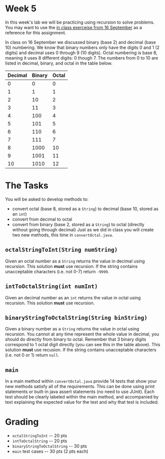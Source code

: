 # Week 5

In this week's lab we will be practicing using recursion to solve problems. 
You may want to use the [in class exerceise from 16 September](https://github.com/CS2401-Fall2020/September16-inClass) as a reference for this assignment. 

In class on 16 September we discussed binary (base 2) and decimal (base 10) numbering. We know that binary numbers only have the digits 0 and 1 (2 digits) and decimal uses 0 through 9 (10 digits). 
Octal numbering is base 8, meaning it uses 8 different digits: 0 though 7. 
The numbers from 0 to 10 are listed in decimal, binary, and octal in the table below. 

Decimal | Binary | Octal
------- | ------ | -----
0 | 0 | 0
1 | 1 | 1
2 | 10 | 2
3 | 11 | 3
4 | 100 | 4
5 | 101 | 5
6 | 110 | 6
7 | 111 | 7
8 | 1000 | 10
9 | 1001 | 11
10 | 1010 | 12

# The Tasks

You will be asked to develop methods to:
* convert octal (base 8, stored as a `String`) to decimal (base 10, stored as an `int`) 
* convert from decimal to octal
* convert from binary (base 2, stored as a `String`) to octal (directly without going through decimal)
Just as we did in class you will create two new methods, this time in `convertOctal.java`.

## `octalStringToInt(String numString)`

Given an octal number as a `String` returns the value in decimal using recursion. 
This solution **must** use recursion.
If the string contains unacceptable characters (i.e. not 0-7) return `-9999`. 

## `intToOctalString(int numInt)`

Given an decimal number as an `int` returns the value in octal using recursion. 
This solution **must** use recursion. 

## `binaryStringToOctalString(String binString)`

Given a binary number as a `String` returns the value in octal using recursion. 
You cannot at any time represent the whole value in decimal, you should do directly from binary to octal. 
Remember that 3 binary digits correspond to 1 octal digit directly (you can see this in the table above). 
This solution **must** use recusion. 
If the string contains unacceptable characters (i.e. not 0 or 1) return `null`. 

## `main`

In a main method within `convertOctal.java` provide 14 tests that show your new methods satisfy all of the requirements. 
This can be done using print statements or built-in java assert statements (no need to use JUnit). 
Each test should be clearly labeled within the main method, 
and accompanied by text explaining the expected value for the test and why that test is included. 

# Grading

* `octalStringToInt` -- 20 pts
* `intToOctalString` -- 20 pts
* `binaryStringToOctalString` -- 30 pts
* `main` test cases -- 30 pts (2 pts each)

